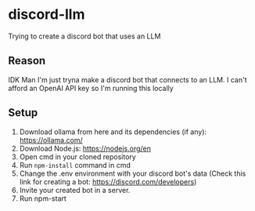 # discord-llm
Trying to create a discord bot that uses an LLM

## Reason
IDK Man I'm just tryna make a discord bot that connects to an LLM. I can't afford an OpenAI API key so I'm running this locally

## Setup
1. Download ollama from here and its dependencies (if any): https://ollama.com/ 
2. Download Node.js: https://nodejs.org/en
3. Open cmd in your cloned repository
4. Run `npm-install` command in cmd
5. Change the .env environment with your discord bot's data (Check this link for creating a bot: https://discord.com/developers)
6. Invite your created bot in a server.
7. Run npm-start
